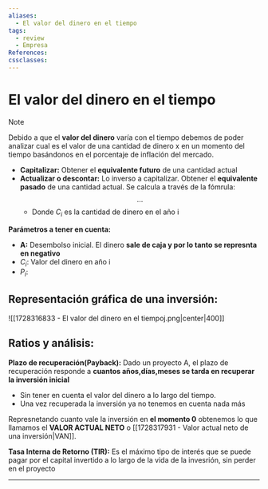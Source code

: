 ```yaml
---
aliases:
  - El valor del dinero en el tiempo
tags:
  - review
  - Empresa
References: 
cssclasses:
---
```

# El valor del dinero en el tiempo

> [!NOTE]  
> Debido a que el **valor del dinero** varía con el tiempo debemos de poder analizar cual es el valor de una cantidad de dinero x en un momento del tiempo basándonos en el porcentaje de inflación del mercado.


+ **Capitalizar:** Obtener el **equivalente futuro** de una cantidad actual
+ **Actualizar o descontar:** Lo inverso a capitalizar. Obtener el **equivalente pasado** de una cantidad actual.
	Se calcula a través de la fómrula:
	$$...$$
	+ Donde $C_i$ es la cantidad de dinero en el año i

**Parámetros a tener en cuenta:**
+ **A:** Desembolso inicial. El dinero **sale de caja y por lo tanto se represnta en negativo** 
+ $C_i$: Valor del dinero en año i
+ $P_i$: 

## Representación gráfica de una inversión:
![[1728316833 - El valor del dinero en el tiempoj.png|center|400]]

## Ratios y análisis:

**Plazo de recuperación(Payback):** Dado un proyecto A, el plazo de recuperación responde a **cuantos años,días,meses se tarda en recuperar la inversión inicial**
+ Sin tener en cuenta el valor del dinero a lo largo del tiempo.
+ Una vez recuperada la inversión ya no tenemos en cuenta nada más
  

Represnetando cuanto vale la inversión en **el momento 0** obtenemos lo que llamamos el **VALOR ACTUAL NETO** o [[1728317931 - Valor actual neto de una inversión|VAN]].

**Tasa Interna de Retorno (TIR):** Es el máximo tipo de interés que se puede pagar por el capital invertido a lo largo de la vida de la invesrión, sin perder en el proyecto

***
